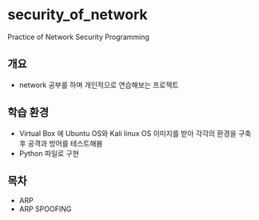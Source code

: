 # security_of_network
 Practice of Network Security Programming

## 개요
- network 공부를 하며 개인적으로 연습해보는 프로젝트

## 학습 환경
- Virtual Box 에 Ubuntu OS와 Kali linux OS 이미지를 받아 각각의 환경을 구축 후 공격과 방어를 테스트해봄
- Python 파일로 구현

## 목차
* ARP
* ARP SPOOFING
